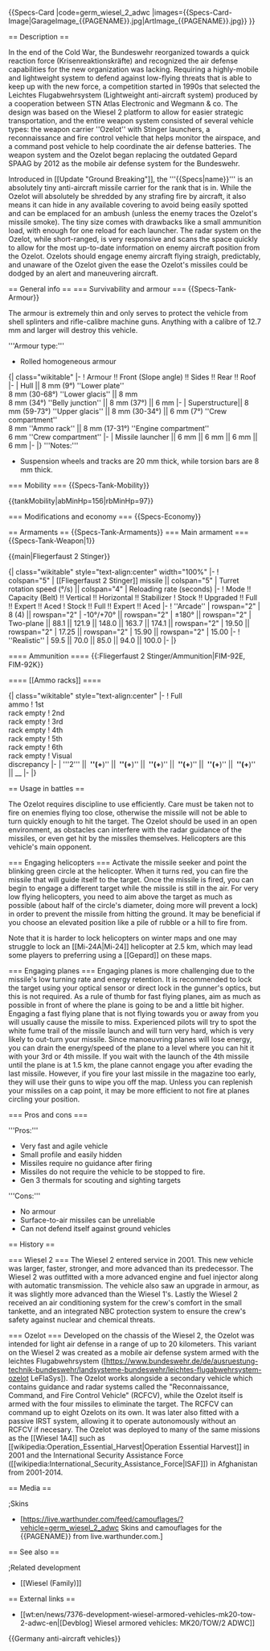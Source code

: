 {{Specs-Card
|code=germ_wiesel_2_adwc
|images={{Specs-Card-Image|GarageImage_{{PAGENAME}}.jpg|ArtImage_{{PAGENAME}}.jpg}}
}}

== Description ==
<!-- ''In the description, the first part should be about the history of the creation and combat usage of the vehicle, as well as its key features. In the second part, tell the reader about the ground vehicle in the game. Insert a screenshot of the vehicle, so that if the novice player does not remember the vehicle by name, he will immediately understand what kind of vehicle the article is talking about.'' -->
In the end of the Cold War, the Bundeswehr reorganized towards a quick reaction force (Krisenreaktionskräfte) and recognized the air defense capabilities for the new organization was lacking. Requiring a highly-mobile and lightweight system to defend against low-flying threats that is able to keep up with the new force, a competition started in 1990s that selected the Leichtes Flugabwehrsystem (Lightweight anti-aircraft system) produced by a cooperation between STN Atlas Electronic and Wegmann & co. The design was based on the Wiesel 2 platform to allow for easier strategic transportation, and the entire weapon system consisted of several vehicle types: the weapon carrier ''Ozelot'' with Stinger launchers, a reconnaissance and fire control vehicle that helps monitor the airspace, and a command post vehicle to help coordinate the air defense batteries. The weapon system and the Ozelot began replacing the outdated Gepard SPAAG by 2012 as the mobile air defense system for the Bundeswehr. 

Introduced in [[Update "Ground Breaking"]], the '''{{Specs|name}}''' is an absolutely tiny anti-aircraft missile carrier for the rank that is in. While the Ozelot will absolutely be shredded by any strafing fire by aircraft, it also means it can hide in any available covering to avoid being easily spotted and can be emplaced for an ambush (unless the enemy traces the Ozelot's missile smoke). The tiny size comes with drawbacks like a small ammunition load, with enough for one reload for each launcher. The radar system on the Ozelot, while short-ranged, is very responsive and scans the space quickly to allow for the most up-to-date information on enemy aircraft position from the Ozelot. Ozelots should engage enemy aircraft flying straigh, predictably, and unaware of the Ozelot given the ease the Ozelot's missiles could be dodged by an alert and maneuvering aircraft.

== General info ==
=== Survivability and armour ===
{{Specs-Tank-Armour}}
<!-- ''Describe armour protection. Note the most well protected and key weak areas. Appreciate the layout of modules as well as the number and location of crew members. Is the level of armour protection sufficient, is the placement of modules helpful for survival in combat? If necessary use a visual template to indicate the most secure and weak zones of the armour.'' -->
The armour is extremely thin and only serves to protect the vehicle from shell splinters and rifle-calibre machine guns. Anything with a calibre of 12.7 mm and larger will destroy this vehicle.

'''Armour type:'''

* Rolled homogeneous armour

{| class="wikitable"
|-
! Armour !! Front (Slope angle) !! Sides !! Rear !! Roof
|-
| Hull ||  8 mm (9°) ''Lower plate'' <br> 8 mm (30-68°) ''Lower glacis'' || 8 mm <br> 8 mm (34°) ''Belly junction'' || 8 mm (37°) || 6 mm
|-
| Superstructure|| 8 mm (59-73°) ''Upper glacis'' || 8 mm (30-34°) || 6 mm (7°) ''Crew compartment'' <br> 8 mm ''Ammo rack'' || 8 mm (17-31°) ''Engine compartment'' <br> 6 mm ''Crew compartment''
|-
| Missile launcher || 6 mm || 6 mm || 6 mm || 6 mm
|-
|}
'''Notes:'''

* Suspension wheels and tracks are 20 mm thick, while torsion bars are 8 mm thick.

=== Mobility ===
{{Specs-Tank-Mobility}}
<!-- ''Write about the mobility of the ground vehicle. Estimate the specific power and manoeuvrability, as well as the maximum speed forwards and backwards.'' -->

{{tankMobility|abMinHp=156|rbMinHp=97}}

=== Modifications and economy ===
{{Specs-Economy}}

== Armaments ==
{{Specs-Tank-Armaments}}
=== Main armament ===
{{Specs-Tank-Weapon|1}}
<!-- ''Give the reader information about the characteristics of the main gun. Assess its effectiveness in a battle based on the reloading speed, ballistics and the power of shells. Do not forget about the flexibility of the fire, that is how quickly the cannon can be aimed at the target, open fire on it and aim at another enemy. Add a link to the main article on the gun: <code><nowiki>{{main|Name of the weapon}}</nowiki></code>. Describe in general terms the ammunition available for the main gun. Give advice on how to use them and how to fill the ammunition storage.'' -->
{{main|Fliegerfaust 2 Stinger}}

{| class="wikitable" style="text-align:center" width="100%"
|-
! colspan="5" | [[Fliegerfaust 2 Stinger]] missile || colspan="5" | Turret rotation speed (°/s) || colspan="4" | Reloading rate (seconds)
|-
! Mode !! Capacity (Belt) !! Vertical !! Horizontal !! Stabilizer
! Stock !! Upgraded !! Full !! Expert !! Aced
! Stock !! Full !! Expert !! Aced
|-
! ''Arcade''
| rowspan="2" | 8 (4) || rowspan="2" | -10°/+70° || rowspan="2" | ±180° || rowspan="2" | Two-plane || 88.1 || 121.9 || 148.0 || 163.7 || 174.1 || rowspan="2" | 19.50 || rowspan="2" | 17.25 || rowspan="2" | 15.90 || rowspan="2" | 15.00
|-
! ''Realistic''
| 59.5 || 70.0 || 85.0 || 94.0 || 100.0
|-
|}

==== Ammunition ====
{{:Fliegerfaust 2 Stinger/Ammunition|FIM-92E, FIM-92K}}

==== [[Ammo racks]] ====
<!-- [[File:Ammoracks_{{PAGENAME}}.png|right|thumb|x250px|[[Ammo racks]] of the {{PAGENAME}}]] -->
<!-- '''Last updated:''' -->
{| class="wikitable" style="text-align:center"
|-
! Full<br>ammo
! 1st<br>rack empty
! 2nd<br>rack empty
! 3rd<br>rack empty
! 4th<br>rack empty
! 5th<br>rack empty
! 6th<br>rack empty
! Visual<br>discrepancy
|-
| '''2''' || __&nbsp;''(+__)'' || __&nbsp;''(+__)'' || __&nbsp;''(+__)'' || __&nbsp;''(+__)'' || __&nbsp;''(+__)'' || __&nbsp;''(+__)'' || __
|-
|}

== Usage in battles ==
<!-- ''Describe the tactics of playing in the vehicle, the features of using vehicles in the team and advice on tactics. Refrain from creating a "guide" - do not impose a single point of view but instead give the reader food for thought. Describe the most dangerous enemies and give recommendations on fighting them. If necessary, note the specifics of the game in different modes (AB, RB, SB).'' -->
The Ozelot requires discipline to use efficiently. Care must be taken not to fire on enemies flying too close, otherwise the missile will not be able to turn quickly enough to hit the target. The Ozelot should be used in an open environment, as obstacles can interfere with the radar guidance of the missiles, or even get hit by the missiles themselves. Helicopters are this vehicle's main opponent.

=== Engaging helicopters ===
Activate the missile seeker and point the blinking green circle at the helicopter. When it turns red, you can fire the missile that will guide itself to the target. Once the missile is fired, you can begin to engage a different target while the missile is still in the air. For very low flying helicopters, you need to aim above the target as much as possible (about half of the circle's diameter, doing more will prevent a lock) in order to prevent the missile from hitting the ground. It may be beneficial if you choose an elevated position like a pile of rubble or a hill to fire from.

Note that it is harder to lock helicopters on winter maps and one may struggle to lock an [[Mi-24A|Mi-24]] helicopter at 2.5 km, which may lead some players to preferring using a [[Gepard]] on these maps.

=== Engaging planes ===
Engaging planes is more challenging due to the missile's low turning rate and energy retention. It is recommended to lock the target using your optical sensor or direct lock in the gunner's optics, but this is not required. As a rule of thumb for fast flying planes, aim as much as possible in front of where the plane is going to be and a little bit higher. Engaging a fast flying plane that is not flying towards you or away from you will usually cause the missile to miss. Experienced pilots will try to spot the white fume trail of the missile launch and will turn very hard, which is very likely to out-turn your missile. Since manoeuvring planes will lose energy, you can drain the energy/speed of the plane to a level where you can hit it with your 3rd or 4th missile. If you wait with the launch of the 4th missile until the plane is at 1.5 km, the plane cannot engage you after evading the last missile. However, if you fire your last missile in the magazine too early, they will use their guns to wipe you off the map. Unless you can replenish your missiles on a cap point, it may be more efficient to not fire at planes circling your position.

=== Pros and cons ===
<!-- ''Summarise and briefly evaluate the vehicle in terms of its characteristics and combat effectiveness. Mark its pros and cons in a bulleted list. Try not to use more than 6 points for each of the characteristics. Avoid using categorical definitions such as "bad", "good" and the like - use substitutions with softer forms such as "inadequate" and "effective".'' -->

'''Pros:'''

* Very fast and agile vehicle
* Small profile and easily hidden
* Missiles require no guidance after firing
* Missiles do not require the vehicle to be stopped to fire.
* Gen 3 thermals for scouting and sighting targets

'''Cons:'''

* No armour
* Surface-to-air missiles can be unreliable
* Can not defend itself against ground vehicles

== History ==
<!-- ''Describe the history of the creation and combat usage of the vehicle in more detail than in the introduction. If the historical reference turns out to be too long, take it to a separate article, taking a link to the article about the vehicle and adding a block "/History" (example: <nowiki>https://wiki.warthunder.com/(Vehicle-name)/History</nowiki>) and add a link to it here using the <code>main</code> template. Be sure to reference text and sources by using <code><nowiki><ref></ref></nowiki></code>, as well as adding them at the end of the article with <code><nowiki><references /></nowiki></code>. This section may also include the vehicle's dev blog entry (if applicable) and the in-game encyclopedia description (under <code><nowiki>=== In-game description ===</nowiki></code>, also if applicable).'' -->

=== Wiesel 2 ===
The Wiesel 2 entered service in 2001. This new vehicle was larger, faster, stronger, and more advanced than its predecessor. The Wiesel 2 was outfitted with a more advanced engine and fuel injector along with automatic transmission. The vehicle also saw an upgrade in armour, as it was slightly more advanced than the Wiesel 1's. Lastly the Wiesel 2 received an air conditioning system for the crew's comfort in the small tankette, and an integrated NBC protection system to ensure the crew's safety against nuclear and chemical threats.

=== Ozelot ===
Developed on the chassis of the Wiesel 2, the Ozelot was intended for light air defense in a range of up to 20 kilometers. This variant on the Wiesel 2 was created as a mobile air defense system armed with the leichtes Flugabwehrsystem ([https://www.bundeswehr.de/de/ausruestung-technik-bundeswehr/landsysteme-bundeswehr/leichtes-flugabwehrsystem-ozelot LeFlaSys]). The Ozelot works alongside a secondary vehicle which contains guidance and radar systems called the "Reconnaissance, Command, and Fire Control Vehicle" (RCFCV), while the Ozelot itself is armed with the four missiles to eliminate the target. The RCFCV can command up to eight Ozelots on its own. It was later also fitted with a passive IRST system, allowing it to operate autonomously without an RCFCV if necesary. The Ozelot was deployed to many of the same missions as the [[Wiesel 1A4]] such as [[wikipedia:Operation_Essential_Harvest|Operation Essential Harvest]] in 2001 and the International Security Assistance Force ([[wikipedia:International_Security_Assistance_Force|ISAF]]) in Afghanistan from 2001-2014.

== Media ==
<!-- ''Excellent additions to the article would be video guides, screenshots from the game, and photos.'' -->

;Skins
* [https://live.warthunder.com/feed/camouflages/?vehicle=germ_wiesel_2_adwc Skins and camouflages for the {{PAGENAME}} from live.warthunder.com.]

== See also ==
<!-- ''Links to the articles on the War Thunder Wiki that you think will be useful for the reader, for example:''
* ''reference to the series of the vehicles;''
* ''links to approximate analogues of other nations and research trees.'' -->

;Related development
* [[Wiesel (Family)]]

== External links ==
<!-- ''Paste links to sources and external resources, such as:''
* ''topic on the official game forum;''
* ''other literature.'' -->

* [[wt:en/news/7376-development-wiesel-armored-vehicles-mk20-tow-2-adwc-en|[Devblog] Wiesel armored vehicles: MK20/TOW/2 ADWC]]

{{Germany anti-aircraft vehicles}}